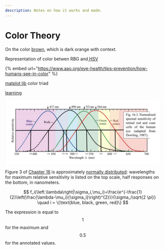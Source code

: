 ```yaml
---
description: Notes on how it works and made.
---
```


# Color Theory

On the color [brown](https://www.youtube.com/watch?v=wh4aWZRtTwU), which is dark orange with context.

Representation of color betwen RBG and[ HSV ](https://en.wikipedia.org/wiki/HSL_and_HSV)

{% embed url="https://www.aao.org/eye-health/tips-prevention/how-humans-see-in-color" %}

[matplot lib](https://matplotlib.org/api/_as_gen/matplotlib.axes.Axes.tripcolor.html) color triad

[learning](http://learn.leighcotnoir.com/artspeak/elements-color/hue-value-saturation/)

![Schubert 2018 figure annotated with left and right half response values](../.gitbook/assets/image%20%281%29.png)

Figure 3 of [Chapter 16](https://www.ecse.rpi.edu/~schubert/Light-Emitting-Diodes-dot-org/Sample-Chapter.pdf) is approximately [normally distributed](https://en.wikipedia.org/wiki/Normal_distribution): wavelengths for maximum relative sensitivity is listed on the top scale, half responses on the bottom, in nanometers.

$$
f_i(\left.\lambda\right|\sigma_i,\mu_i)=\frac{e^{-\frac{1}{2}\left(\frac{\lambda-\mu_i}{\sigma_i}\right)^{2}}}{\sigma_i\sqrt{2 \pi}} \quad i = \{\text{blue, black, green, red}\}
$$

The expression is equal to $$1$$ for the maximum and $$0.5$$ for the annotated values. 



